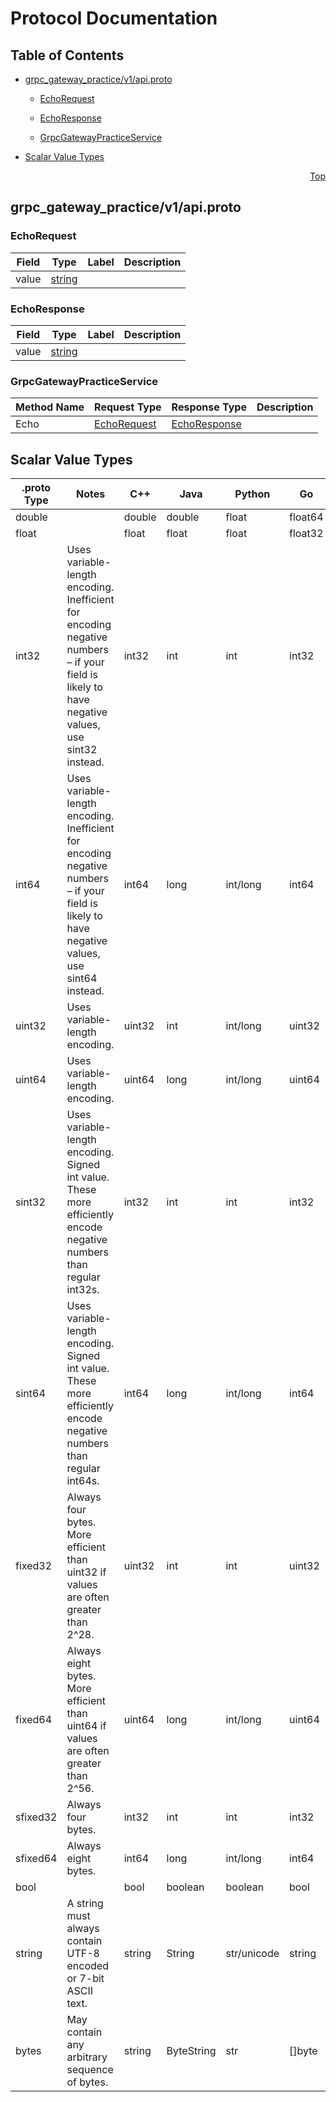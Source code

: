# Protocol Documentation
<a name="top"></a>

## Table of Contents

- [grpc_gateway_practice/v1/api.proto](#grpc_gateway_practice_v1_api-proto)
    - [EchoRequest](#grpc_gateway_practice-v1-EchoRequest)
    - [EchoResponse](#grpc_gateway_practice-v1-EchoResponse)
  
    - [GrpcGatewayPracticeService](#grpc_gateway_practice-v1-GrpcGatewayPracticeService)
  
- [Scalar Value Types](#scalar-value-types)



<a name="grpc_gateway_practice_v1_api-proto"></a>
<p align="right"><a href="#top">Top</a></p>

## grpc_gateway_practice/v1/api.proto



<a name="grpc_gateway_practice-v1-EchoRequest"></a>

### EchoRequest



| Field | Type | Label | Description |
| ----- | ---- | ----- | ----------- |
| value | [string](#string) |  |  |






<a name="grpc_gateway_practice-v1-EchoResponse"></a>

### EchoResponse



| Field | Type | Label | Description |
| ----- | ---- | ----- | ----------- |
| value | [string](#string) |  |  |





 

 

 


<a name="grpc_gateway_practice-v1-GrpcGatewayPracticeService"></a>

### GrpcGatewayPracticeService


| Method Name | Request Type | Response Type | Description |
| ----------- | ------------ | ------------- | ------------|
| Echo | [EchoRequest](#grpc_gateway_practice-v1-EchoRequest) | [EchoResponse](#grpc_gateway_practice-v1-EchoResponse) |  |

 



## Scalar Value Types

| .proto Type | Notes | C++ | Java | Python | Go | C# | PHP | Ruby |
| ----------- | ----- | --- | ---- | ------ | -- | -- | --- | ---- |
| <a name="double" /> double |  | double | double | float | float64 | double | float | Float |
| <a name="float" /> float |  | float | float | float | float32 | float | float | Float |
| <a name="int32" /> int32 | Uses variable-length encoding. Inefficient for encoding negative numbers – if your field is likely to have negative values, use sint32 instead. | int32 | int | int | int32 | int | integer | Bignum or Fixnum (as required) |
| <a name="int64" /> int64 | Uses variable-length encoding. Inefficient for encoding negative numbers – if your field is likely to have negative values, use sint64 instead. | int64 | long | int/long | int64 | long | integer/string | Bignum |
| <a name="uint32" /> uint32 | Uses variable-length encoding. | uint32 | int | int/long | uint32 | uint | integer | Bignum or Fixnum (as required) |
| <a name="uint64" /> uint64 | Uses variable-length encoding. | uint64 | long | int/long | uint64 | ulong | integer/string | Bignum or Fixnum (as required) |
| <a name="sint32" /> sint32 | Uses variable-length encoding. Signed int value. These more efficiently encode negative numbers than regular int32s. | int32 | int | int | int32 | int | integer | Bignum or Fixnum (as required) |
| <a name="sint64" /> sint64 | Uses variable-length encoding. Signed int value. These more efficiently encode negative numbers than regular int64s. | int64 | long | int/long | int64 | long | integer/string | Bignum |
| <a name="fixed32" /> fixed32 | Always four bytes. More efficient than uint32 if values are often greater than 2^28. | uint32 | int | int | uint32 | uint | integer | Bignum or Fixnum (as required) |
| <a name="fixed64" /> fixed64 | Always eight bytes. More efficient than uint64 if values are often greater than 2^56. | uint64 | long | int/long | uint64 | ulong | integer/string | Bignum |
| <a name="sfixed32" /> sfixed32 | Always four bytes. | int32 | int | int | int32 | int | integer | Bignum or Fixnum (as required) |
| <a name="sfixed64" /> sfixed64 | Always eight bytes. | int64 | long | int/long | int64 | long | integer/string | Bignum |
| <a name="bool" /> bool |  | bool | boolean | boolean | bool | bool | boolean | TrueClass/FalseClass |
| <a name="string" /> string | A string must always contain UTF-8 encoded or 7-bit ASCII text. | string | String | str/unicode | string | string | string | String (UTF-8) |
| <a name="bytes" /> bytes | May contain any arbitrary sequence of bytes. | string | ByteString | str | []byte | ByteString | string | String (ASCII-8BIT) |

